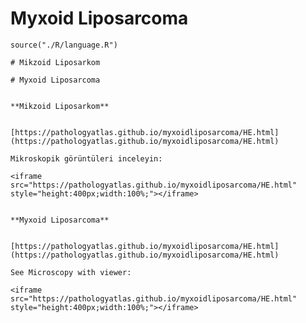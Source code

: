 # Myxoid Liposarcoma


```{r language myxoidliposarcoma, echo=FALSE, include=TRUE}
source("./R/language.R")
```


```{asis, echo = (language == "TR")}
# Mikzoid Liposarkom
```


```{asis, echo = (language == "EN")}
# Myxoid Liposarcoma
```



```{asis, echo = (language == "TR")}

**Mikzoid Liposarkom**


[https://pathologyatlas.github.io/myxoidliposarcoma/HE.html](https://pathologyatlas.github.io/myxoidliposarcoma/HE.html)

Mikroskopik görüntüleri inceleyin:

<iframe src="https://pathologyatlas.github.io/myxoidliposarcoma/HE.html" style="height:400px;width:100%;"></iframe>

```


```{asis, echo = (language == "EN")}

**Myxoid Liposarcoma**


[https://pathologyatlas.github.io/myxoidliposarcoma/HE.html](https://pathologyatlas.github.io/myxoidliposarcoma/HE.html)

See Microscopy with viewer: 

<iframe src="https://pathologyatlas.github.io/myxoidliposarcoma/HE.html" style="height:400px;width:100%;"></iframe>

```

